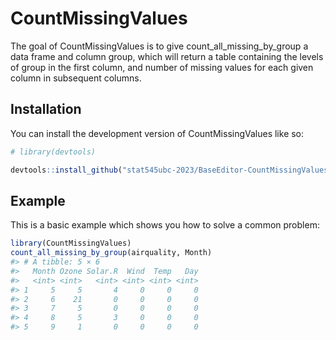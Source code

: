 
<!-- README.md is generated from README.Rmd. Please edit that file -->

# CountMissingValues

<!-- badges: start -->
<!-- badges: end -->

The goal of CountMissingValues is to give count_all_missing_by_group a
data frame and column group, which will return a table containing the
levels of group in the first column, and number of missing values for
each given column in subsequent columns.

## Installation

You can install the development version of CountMissingValues like so:

``` r
# library(devtools)

devtools::install_github("stat545ubc-2023/BaseEditor-CountMissingValues")
```

## Example

This is a basic example which shows you how to solve a common problem:

``` r
library(CountMissingValues)
count_all_missing_by_group(airquality, Month)
#> # A tibble: 5 × 6
#>   Month Ozone Solar.R  Wind  Temp   Day
#>   <int> <int>   <int> <int> <int> <int>
#> 1     5     5       4     0     0     0
#> 2     6    21       0     0     0     0
#> 3     7     5       0     0     0     0
#> 4     8     5       3     0     0     0
#> 5     9     1       0     0     0     0
```
